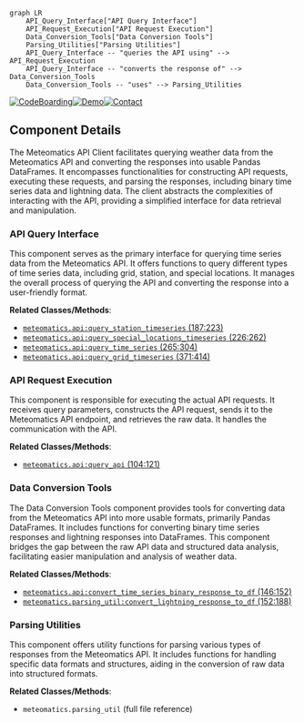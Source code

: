 ```mermaid
graph LR
    API_Query_Interface["API Query Interface"]
    API_Request_Execution["API Request Execution"]
    Data_Conversion_Tools["Data Conversion Tools"]
    Parsing_Utilities["Parsing Utilities"]
    API_Query_Interface -- "queries the API using" --> API_Request_Execution
    API_Query_Interface -- "converts the response of" --> Data_Conversion_Tools
    Data_Conversion_Tools -- "uses" --> Parsing_Utilities
```
[![CodeBoarding](https://img.shields.io/badge/Generated%20by-CodeBoarding-9cf?style=flat-square)](https://github.com/CodeBoarding/GeneratedOnBoardings)[![Demo](https://img.shields.io/badge/Try%20our-Demo-blue?style=flat-square)](https://www.codeboarding.org/demo)[![Contact](https://img.shields.io/badge/Contact%20us%20-%20codeboarding@gmail.com-lightgrey?style=flat-square)](mailto:codeboarding@gmail.com)

## Component Details

The Meteomatics API Client facilitates querying weather data from the Meteomatics API and converting the responses into usable Pandas DataFrames. It encompasses functionalities for constructing API requests, executing these requests, and parsing the responses, including binary time series data and lightning data. The client abstracts the complexities of interacting with the API, providing a simplified interface for data retrieval and manipulation.

### API Query Interface
This component serves as the primary interface for querying time series data from the Meteomatics API. It offers functions to query different types of time series data, including grid, station, and special locations. It manages the overall process of querying the API and converting the response into a user-friendly format.


**Related Classes/Methods**:

- <a href="https://github.com/meteomatics/python-connector-api/blob/master/meteomatics/api.py#L187-L223" target="_blank" rel="noopener noreferrer">`meteomatics.api:query_station_timeseries` (187:223)</a>
- <a href="https://github.com/meteomatics/python-connector-api/blob/master/meteomatics/api.py#L226-L262" target="_blank" rel="noopener noreferrer">`meteomatics.api:query_special_locations_timeseries` (226:262)</a>
- <a href="https://github.com/meteomatics/python-connector-api/blob/master/meteomatics/api.py#L265-L304" target="_blank" rel="noopener noreferrer">`meteomatics.api:query_time_series` (265:304)</a>
- <a href="https://github.com/meteomatics/python-connector-api/blob/master/meteomatics/api.py#L371-L414" target="_blank" rel="noopener noreferrer">`meteomatics.api:query_grid_timeseries` (371:414)</a>


### API Request Execution
This component is responsible for executing the actual API requests. It receives query parameters, constructs the API request, sends it to the Meteomatics API endpoint, and retrieves the raw data. It handles the communication with the API.


**Related Classes/Methods**:

- <a href="https://github.com/meteomatics/python-connector-api/blob/master/meteomatics/api.py#L104-L121" target="_blank" rel="noopener noreferrer">`meteomatics.api:query_api` (104:121)</a>


### Data Conversion Tools
The Data Conversion Tools component provides tools for converting data from the Meteomatics API into more usable formats, primarily Pandas DataFrames. It includes functions for converting binary time series responses and lightning responses into DataFrames. This component bridges the gap between the raw API data and structured data analysis, facilitating easier manipulation and analysis of weather data.


**Related Classes/Methods**:

- <a href="https://github.com/meteomatics/python-connector-api/blob/master/meteomatics/api.py#L146-L152" target="_blank" rel="noopener noreferrer">`meteomatics.api:convert_time_series_binary_response_to_df` (146:152)</a>
- <a href="https://github.com/meteomatics/python-connector-api/blob/master/meteomatics/parsing_util.py#L152-L188" target="_blank" rel="noopener noreferrer">`meteomatics.parsing_util:convert_lightning_response_to_df` (152:188)</a>


### Parsing Utilities
This component offers utility functions for parsing various types of responses from the Meteomatics API. It includes functions for handling specific data formats and structures, aiding in the conversion of raw data into structured formats.


**Related Classes/Methods**:

- `meteomatics.parsing_util` (full file reference)